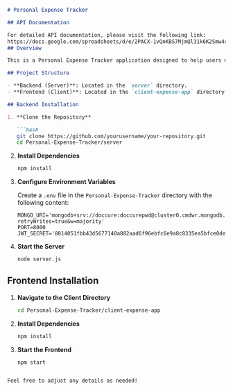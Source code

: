 ```markdown
# Personal Expense Tracker

## API Documentation

For detailed API documentation, please visit the following link: 
https://docs.google.com/spreadsheets/d/e/2PACX-1vQnKBS7MjmQl31k6K2Smw4xm85WNhVzy0wkSxmOE7V8czKtlU034A-DHgBKZ_WWBPexdTXXuw-DFNmH/pubhtml
## Overview

This is a Personal Expense Tracker application designed to help users manage their expenses. The project is divided into two main parts: the backend server and the frontend client.

## Project Structure

- **Backend (Server)**: Located in the `server` directory.
- **Frontend (Client)**: Located in the `client-expense-app` directory.

## Backend Installation

1. **Clone the Repository**

   ```bash
   git clone https://github.com/yourusername/your-repository.git
   cd Personal-Expense-Tracker/server
   ```

2. **Install Dependencies**

   ```bash
   npm install
   ```

3. **Configure Environment Variables**

   Create a `.env` file in the `Personal-Expense-Tracker` directory with the following content:

   ```env
   MONGO_URI='mongodb+srv://doccure:doccurepwd@cluster0.cmdwr.mongodb.net/?retryWrites=true&w=majority'
   PORT=8000
   JWT_SECRET='8814051fbb43d5677140a882aad6f96ebfc6e9a8c8335ea5bfce0ded26cafd136f15f57c8196374088f33c9386a2e1b0237b4b0ef9fddb422c163e84a8c9b0fb'
   ```

4. **Start the Server**

   ```bash
   node server.js
   ```

## Frontend Installation

1. **Navigate to the Client Directory**

   ```bash
   cd Personal-Expense-Tracker/client-expense-app
   ```

2. **Install Dependencies**

   ```bash
   npm install
   ```

3. **Start the Frontend**

   ```bash
   npm start
   ```
```

Feel free to adjust any details as needed!
